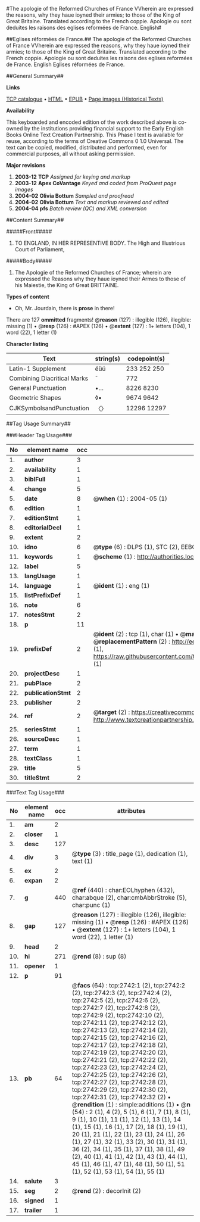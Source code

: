 #The apologie of the Reformed Churches of France VVherein are expressed the reasons, why they haue ioyned their armies; to those of the King of Great Britaine. Translated according to the French coppie. Apologie ou sont deduites les raisons des eglises reformées de France. English#

##Eglises réformées de France.##
The apologie of the Reformed Churches of France VVherein are expressed the reasons, why they haue ioyned their armies; to those of the King of Great Britaine. Translated according to the French coppie.
Apologie ou sont deduites les raisons des eglises reformées de France. English
Eglises réformées de France.

##General Summary##

**Links**

[TCP catalogue](http://www.ota.ox.ac.uk/tcp/)  • 
[HTML](http://tei.it.ox.ac.uk/tcp/Texts-HTML/free/A01/A01180.html)  • 
[EPUB](http://tei.it.ox.ac.uk/tcp/Texts-EPUB/free/A01/A01180.epub) • 
[Page images (Historical Texts)](https://data.historicaltexts.jisc.ac.uk/view?pubId=eebo-99838366e&pageId=eebo-99838366e-2742-1)

**Availability**

This keyboarded and encoded edition of the
	       work described above is co-owned by the institutions
	       providing financial support to the Early English Books
	       Online Text Creation Partnership. This Phase I text is
	       available for reuse, according to the terms of Creative
	       Commons 0 1.0 Universal. The text can be copied,
	       modified, distributed and performed, even for
	       commercial purposes, all without asking permission.

**Major revisions**

1. __2003-12__ __TCP__ *Assigned for keying and markup*
1. __2003-12__ __Apex CoVantage__ *Keyed and coded from ProQuest page images*
1. __2004-02__ __Olivia Bottum__ *Sampled and proofread*
1. __2004-02__ __Olivia Bottum__ *Text and markup reviewed and edited*
1. __2004-04__ __pfs__ *Batch review (QC) and XML conversion*

##Content Summary##

#####Front#####

1. TO ENGLAND, IN HER REPRESENTIVE BODY. The High and Illustrious Court of Parliament,

#####Body#####

1. The Apologie of the Reformed Churches of France; wherein are expressed the Reasons why they haue ioyned their Armes to those of his Maiestie, the King of Great BRITTAINE.

**Types of content**

  * Oh, Mr. Jourdain, there is **prose** in there!

There are 127 **ommitted** fragments! 
 @__reason__ (127) : illegible (126), illegible: missing (1)  •  @__resp__ (126) : #APEX (126)  •  @__extent__ (127) : 1+ letters (104), 1 word (22), 1 letter (1)

**Character listing**


|Text|string(s)|codepoint(s)|
|---|---|---|
|Latin-1 Supplement|éüú|233 252 250|
|Combining             Diacritical Marks|̄|772|
|General Punctuation|•…|8226 8230|
|Geometric Shapes|◊▪|9674 9642|
|CJKSymbolsandPunctuation|〈〉|12296 12297|

##Tag Usage Summary##

###Header Tag Usage###

|No|element name|occ|attributes|
|---|---|---|---|
|1.|__author__|3||
|2.|__availability__|1||
|3.|__biblFull__|1||
|4.|__change__|5||
|5.|__date__|8| @__when__ (1) : 2004-05 (1)|
|6.|__edition__|1||
|7.|__editionStmt__|1||
|8.|__editorialDecl__|1||
|9.|__extent__|2||
|10.|__idno__|6| @__type__ (6) : DLPS (1), STC (2), EEBO-CITATION (1), PROQUEST (1), VID (1)|
|11.|__keywords__|1| @__scheme__ (1) : http://authorities.loc.gov/ (1)|
|12.|__label__|5||
|13.|__langUsage__|1||
|14.|__language__|1| @__ident__ (1) : eng (1)|
|15.|__listPrefixDef__|1||
|16.|__note__|6||
|17.|__notesStmt__|2||
|18.|__p__|11||
|19.|__prefixDef__|2| @__ident__ (2) : tcp (1), char (1)  •  @__matchPattern__ (2) : ([0-9\-]+):([0-9IVX]+) (1), (.+) (1)  •  @__replacementPattern__ (2) : http://eebo.chadwyck.com/downloadtiff?vid=$1&page=$2 (1), https://raw.githubusercontent.com/textcreationpartnership/Texts/master/tcpchars.xml#$1 (1)|
|20.|__projectDesc__|1||
|21.|__pubPlace__|2||
|22.|__publicationStmt__|2||
|23.|__publisher__|2||
|24.|__ref__|2| @__target__ (2) : https://creativecommons.org/publicdomain/zero/1.0/ (1), http://www.textcreationpartnership.org/docs/. (1)|
|25.|__seriesStmt__|1||
|26.|__sourceDesc__|1||
|27.|__term__|1||
|28.|__textClass__|1||
|29.|__title__|5||
|30.|__titleStmt__|2||


###Text Tag Usage###

|No|element name|occ|attributes|
|---|---|---|---|
|1.|__am__|2||
|2.|__closer__|1||
|3.|__desc__|127||
|4.|__div__|3| @__type__ (3) : title_page (1), dedication (1), text (1)|
|5.|__ex__|2||
|6.|__expan__|2||
|7.|__g__|440| @__ref__ (440) : char:EOLhyphen (432), char:abque (2), char:cmbAbbrStroke (5), char:punc (1)|
|8.|__gap__|127| @__reason__ (127) : illegible (126), illegible: missing (1)  •  @__resp__ (126) : #APEX (126)  •  @__extent__ (127) : 1+ letters (104), 1 word (22), 1 letter (1)|
|9.|__head__|2||
|10.|__hi__|271| @__rend__ (8) : sup (8)|
|11.|__opener__|1||
|12.|__p__|91||
|13.|__pb__|64| @__facs__ (64) : tcp:2742:1 (2), tcp:2742:2 (2), tcp:2742:3 (2), tcp:2742:4 (2), tcp:2742:5 (2), tcp:2742:6 (2), tcp:2742:7 (2), tcp:2742:8 (2), tcp:2742:9 (2), tcp:2742:10 (2), tcp:2742:11 (2), tcp:2742:12 (2), tcp:2742:13 (2), tcp:2742:14 (2), tcp:2742:15 (2), tcp:2742:16 (2), tcp:2742:17 (2), tcp:2742:18 (2), tcp:2742:19 (2), tcp:2742:20 (2), tcp:2742:21 (2), tcp:2742:22 (2), tcp:2742:23 (2), tcp:2742:24 (2), tcp:2742:25 (2), tcp:2742:26 (2), tcp:2742:27 (2), tcp:2742:28 (2), tcp:2742:29 (2), tcp:2742:30 (2), tcp:2742:31 (2), tcp:2742:32 (2)  •  @__rendition__ (1) : simple:additions (1)  •  @__n__ (54) : 2 (1), 4 (2), 5 (1), 6 (1), 7 (1), 8 (1), 9 (1), 10 (1), 11 (1), 12 (1), 13 (1), 14 (1), 15 (1), 16 (1), 17 (2), 18 (1), 19 (1), 20 (1), 21 (1), 22 (1), 23 (1), 24 (1), 26 (1), 27 (1), 32 (1), 33 (2), 30 (1), 31 (1), 36 (2), 34 (1), 35 (1), 37 (1), 38 (1), 49 (2), 40 (1), 41 (1), 42 (1), 43 (1), 44 (1), 45 (1), 46 (1), 47 (1), 48 (1), 50 (1), 51 (1), 52 (1), 53 (1), 54 (1), 55 (1)|
|14.|__salute__|3||
|15.|__seg__|2| @__rend__ (2) : decorInit (2)|
|16.|__signed__|1||
|17.|__trailer__|1||
